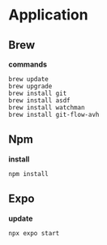 # Application

## Brew

**commands**

    brew update
    brew upgrade
    brew install git
    brew install asdf
    brew install watchman
    brew install git-flow-avh

## Npm

**install**

    npm install

## Expo

**update**

    npx expo start
